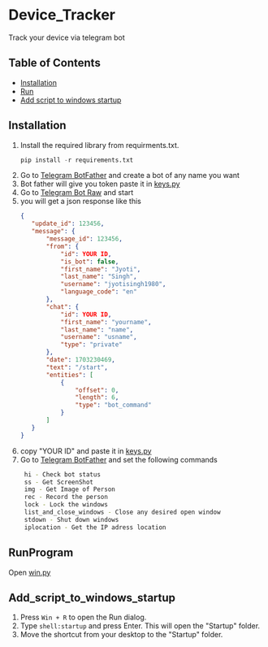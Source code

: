 # Device_Tracker
Track your device via telegram bot

## Table of Contents

- [Installation](#installation)
- [Run](#RunProgram)
- [Add script to windows startup](#Add_script_to_windows_startup)

## Installation

1. Install the required library from requirments.txt.
   ```python
   pip install -r requirements.txt
2. Go to [Telegram BotFather](https://telegram.me/BotFather) and create a bot of any name you want
3. Bot father will give you token paste it in [keys.py](/keys.py)
4. Go to [Telegram Bot Raw](https://t.me/RawDataBot) and start
5. you will get a json response like this
    ```json
   {
       "update_id": 123456,
       "message": {
           "message_id": 123456,
           "from": {
               "id": YOUR ID,
               "is_bot": false,
               "first_name": "Jyoti",
               "last_name": "Singh",
               "username": "jyotisingh1980",
               "language_code": "en"
           },
           "chat": {
               "id": YOUR ID,
               "first_name": "yourname",
               "last_name": "name",
               "username": "usname",
               "type": "private"
           },
           "date": 1703230469,
           "text": "/start",
           "entities": [
               {
                   "offset": 0,
                   "length": 6,
                   "type": "bot_command"
               }
           ]
       }
   }
6. copy "YOUR ID" and paste it in [keys.py](/keys.py)
7. Go to [Telegram BotFather](https://telegram.me/BotFather) and set the following commands
   ```bash
    hi - Check bot status
    ss - Get ScreenShot
    img - Get Image of Person
    rec - Record the person
    lock - Lock the windows
    list_and_close_windows - Close any desired open window
    stdown - Shut down windows
    iplocation - Get the IP adress location

## RunProgram
   Open [win.py](win.py)

## Add_script_to_windows_startup
   1. Press `Win + R` to open the Run dialog.
   2. Type `shell:startup` and press Enter. This will open the "Startup" folder.
   3. Move the shortcut from your desktop to the "Startup" folder.
   
